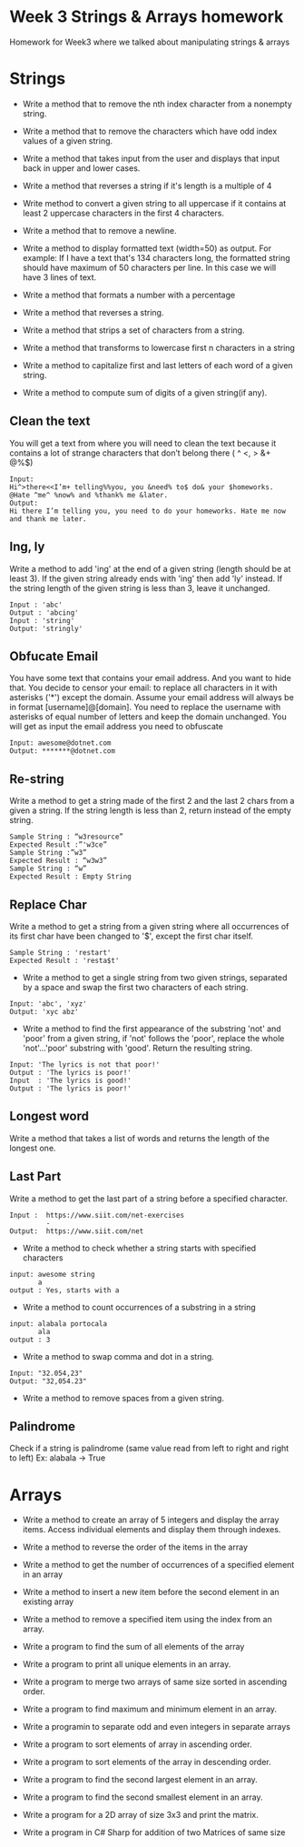 # Week 3 Strings & Arrays homework
Homework for Week3 where we talked about manipulating strings &amp; arrays

# Strings
- Write a method that to remove the nth index character from a nonempty string.

- Write a method that to remove the characters which have odd index values of a given string. 

- Write a method that takes input from the user and displays that input back in upper and lower cases. 

- Write a method that reverses a string if it's length is a multiple of 4

- Write method to convert a given string to all uppercase if it contains at least 2 uppercase characters in the first 4 characters.

- Write a method that to remove a newline.

- Write a method to display formatted text (width=50) as output. For example: If I have a text that's 134 characters long, the formatted string should have maximum of 50 characters per line. In this case we will have 3 lines of text.

- Write a method that formats a number with a percentage

-  Write a method that reverses a string.

-  Write a method that strips a set of characters from a string. 

- Write a method that transforms to lowercase first n characters in a string

- Write a method to capitalize first and last letters of each word of a given string.

- Write a method to compute sum of digits of a given string(if any).

## Clean the text
You will get a text from where you will need to clean the text because it contains a lot of strange
characters that don’t belong there ( ^ <, > &+ @%$)
```
Input:
Hi^>there<<I’m+ telling%%you, you &need% to$ do& your $homeworks. @Hate ^me^ %now% and %thank% me &later.
Output:
Hi there I’m telling you, you need to do your homeworks. Hate me now and thank me later.
```

## Ing, ly
Write a method to add 'ing' at the end of a given string (length should be at least 3). If the given string already ends with 'ing' then add 'ly' instead. If the string length of the given string is less than 3, leave it unchanged.
```
Input : 'abc'
Output : 'abcing' 
Input : 'string'
Output: 'stringly'
```
## Obfucate Email
You have some text that contains your email address. And you want to hide that. You decide to censor
your email: to replace all characters in it with asterisks ('*') except the domain.
Assume your email address will always be in format [username]@[domain]. You need to replace the
username with asterisks of equal number of letters and keep the domain unchanged.
You will get as input the email address you need to obfuscate

```
Input: awesome@dotnet.com
Output: *******@dotnet.com
```


## Re-string
Write a method to get a string made of the first 2 and the last 2 chars from a given a string. If the string length is less than 2, return instead of the empty string. 
```
Sample String : “w3resource”
Expected Result :”'w3ce”
Sample String :”w3”
Expected Result : “w3w3”
Sample String : “w”
Expected Result : Empty String 
```
## Replace Char
Write a method to get a string from a given string where all occurrences of its first char have been changed to '$', except the first char itself.
```
Sample String : 'restart'
Expected Result : 'resta$t'
```

- Write a method to get a single string from two given strings, separated by a space and swap the first two characters of each string.
```
Input: 'abc', 'xyz' 
Output: 'xyc abz'
```
- Write a method to find the first appearance of the substring 'not' and 'poor' from a given string, if 'not' follows the 'poor', replace the whole 'not'...'poor' substring with 'good'. Return the resulting string.

```
Input: 'The lyrics is not that poor!'
Output : 'The lyrics is poor!'
Input  : 'The lyrics is good!'
Output : 'The lyrics is poor!'

```
## Longest word
 Write a method that takes a list of words and returns the length of the longest one. 

## Last Part
Write a method to get the last part of a string before a specified character.
```
Input :  https://www.siit.com/net-exercises
         -
Output:  https://www.siit.com/net
```

 - Write a method to check whether a string starts with specified characters
 ```
 input: awesome string
        a
 output : Yes, starts with a
 ```

-  Write a method to count occurrences of a substring in a string
 ```
 input: alabala portocala
        ala
 output : 3
 ```
 
- Write a method to swap comma and dot in a string. 
```
Input: "32.054,23"
Output: "32,054.23"
```
- Write a method to remove spaces from a given string.

## Palindrome
 Check if a string is palindrome (same value read from left to right and right to left)
 Ex: alabala -> True
 
# Arrays
- Write a method to create an array of 5 integers and display the array items. Access individual elements and display them through indexes.

- Write a method to reverse the order of the items in the array

- Write a method to get the number of occurrences of a specified element in an array

- Write a method to insert a new item before the second element in an existing array

- Write a method to remove a specified item using the index from an array. 

- Write a program to find the sum of all elements of the array

 - Write a program to print all unique elements in an array.
 
 - Write a program to merge two arrays of same size sorted in ascending order.
 
 - Write a program to find maximum and minimum element in an array.
 
 - Write a programin to separate odd and even integers in separate arrays
 
 - Write a program to sort elements of array in ascending order.
 
 - Write a program to sort elements of the array in descending order.
 
 - Write a program to find the second largest element in an array.
 
 - Write a program to find the second smallest element in an array.
 
- Write a program for a 2D array of size 3x3 and print the matrix.

- Write a program in C# Sharp for addition of two Matrices of same size
